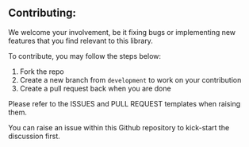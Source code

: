 ## Contributing:
We welcome your involvement, be it fixing bugs or implementing new features that you find relevant to this library.

To contribute, you may follow the steps below:
1. Fork the repo
2. Create a new branch from `development` to work on your contribution
3. Create a pull request back when you are done

Please refer to the ISSUES and PULL REQUEST templates when raising them.

You can raise an issue within this Github repository to kick-start the discussion first.
